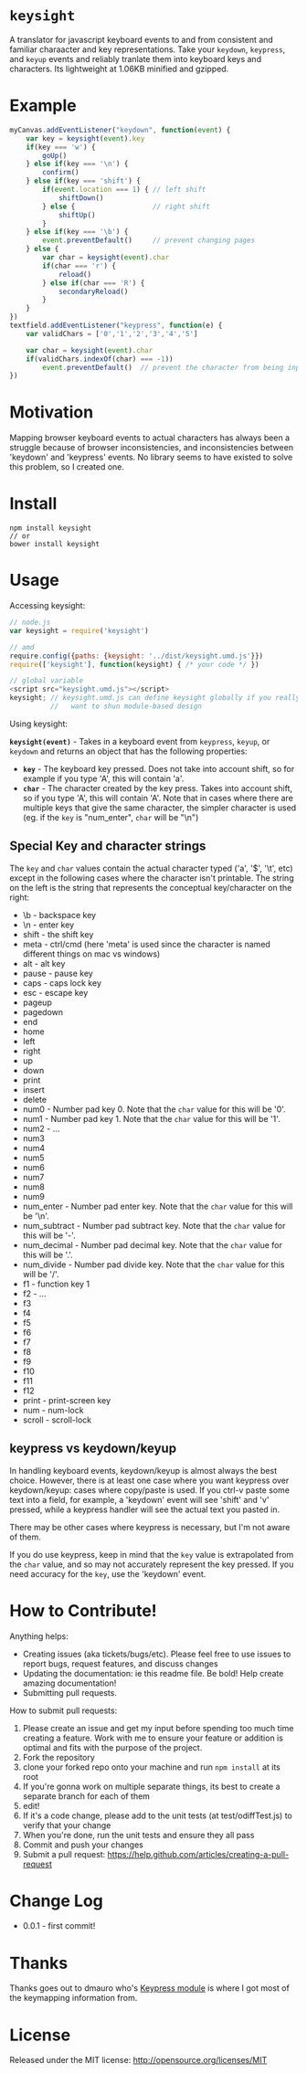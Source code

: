 
`keysight`
=====

A translator for javascript keyboard events to and from consistent and familiar charaacter and key representations.
Take your `keydown`, `keypress`, and `keyup` events and reliably tranlate them into keyboard keys and characters.
Its lightweight at 1.06KB minified and gzipped.

Example
=======

```javascript
myCanvas.addEventListener("keydown", function(event) {
    var key = keysight(event).key
    if(key === 'w') {
        goUp()
    } else if(key === '\n') {
        confirm()
    } else if(key === 'shift') {
        if(event.location === 1) { // left shift
            shiftDown()
        } else {                   // right shift
            shiftUp()
        }
    } else if(key === '\b') {
        event.preventDefault()     // prevent changing pages
    } else {
        var char = keysight(event).char
        if(char === 'r') {
            reload()
        } else if(char === 'R') {
            secondaryReload()
        }
    }
})
textfield.addEventListener("keypress", function(e) {
    var validChars = ['0','1','2','3','4','5']

    var char = keysight(event).char
    if(validChars.indexOf(char) === -1))
        event.preventDefault()  // prevent the character from being input
})
```

Motivation
==========

Mapping browser keyboard events to actual characters has always been a struggle because of browser inconsistencies, and inconsistencies
between 'keydown' and 'keypress' events. No library seems to have existed to solve this problem, so I created one.

Install
=======

```
npm install keysight
// or
bower install keysight
```


Usage
=====

Accessing keysight:
```javascript
// node.js
var keysight = require('keysight')

// amd
require.config({paths: {keysight: '../dist/keysight.umd.js'}})
require(['keysight'], function(keysight) { /* your code */ })

// global variable
<script src="keysight.umd.js"></script>
keysight; // keysight.umd.js can define keysight globally if you really
          //   want to shun module-based design
```

Using keysight:

**`keysight(event)`** - Takes in a keyboard event from `keypress`, `keyup`, or `keydown` and returns an object that has the following properties:
* **`key`** - The keyboard key pressed. Does not take into account shift, so for example if you type 'A', this will contain 'a'.
* **`char`** - The character created by the key press. Takes into account shift, so if you type 'A', this will contain 'A'.
           Note that in cases where there are multiple keys that give the same character, the simpler character is used (eg. if the `key` is "num_enter", `char` will be "\n")

## Special Key and character strings

The `key` and `char` values contain the actual character typed ('a', '$', '\t', etc) except in the following cases where the character isn't printable.
The string on the left is the string that represents the conceptual key/character on the right:

* \b - backspace key
* \n - enter key
* shift - the shift key
* meta - ctrl/cmd (here 'meta' is used since the character is named different things on mac vs windows)
* alt - alt key
* pause - pause key
* caps - caps lock key
* esc - escape key
* pageup
* pagedown
* end
* home
* left
* right
* up
* down
* print
* insert
* delete
* num0 - Number pad key 0. Note that the `char` value for this will be '0'.
* num1 - Number pad key 1. Note that the `char` value for this will be '1'.
* num2 - ...
* num3
* num4
* num5
* num6
* num7
* num8
* num9
* num_enter - Number pad enter key. Note that the `char` value for this will be '\n'.
* num_subtract - Number pad subtract key. Note that the `char` value for this will be '-'.
* num_decimal - Number pad decimal key. Note that the `char` value for this will be '.'.
* num_divide - Number pad divide key. Note that the `char` value for this will be '/'.
* f1 - function key 1
* f2 - ...
* f3
* f4
* f5
* f6
* f7
* f8
* f9
* f10
* f11
* f12
* print - print-screen key
* num - num-lock
* scroll - scroll-lock

## keypress vs keydown/keyup

In handling keyboard events, keydown/keyup is almost always the best choice.
However, there is at least one case where you want keypress over keydown/keyup: cases where copy/paste is used.
If you ctrl-v paste some text into a field, for example, a 'keydown' event will see 'shift' and 'v' pressed,
while a keypress handler will see the actual text you pasted in.

There may be other cases where keypress is necessary, but I'm not aware of them.

If you do use keypress, keep in mind that the `key` value is extrapolated from the `char` value, and so may not accurately represent the key pressed.
If you need accuracy for the `key`, use the 'keydown' event.

How to Contribute!
============

Anything helps:

* Creating issues (aka tickets/bugs/etc). Please feel free to use issues to report bugs, request features, and discuss changes
* Updating the documentation: ie this readme file. Be bold! Help create amazing documentation!
* Submitting pull requests.

How to submit pull requests:

1. Please create an issue and get my input before spending too much time creating a feature. Work with me to ensure your feature or addition is optimal and fits with the purpose of the project.
2. Fork the repository
3. clone your forked repo onto your machine and run `npm install` at its root
4. If you're gonna work on multiple separate things, its best to create a separate branch for each of them
5. edit!
6. If it's a code change, please add to the unit tests (at test/odiffTest.js) to verify that your change
7. When you're done, run the unit tests and ensure they all pass
8. Commit and push your changes
9. Submit a pull request: https://help.github.com/articles/creating-a-pull-request

Change Log
=========

* 0.0.1 - first commit!

Thanks
========

Thanks goes out to dmauro who's [Keypress module](https://github.com/dmauro/Keypress) is where I got most of the keymapping information from.

License
=======
Released under the MIT license: http://opensource.org/licenses/MIT
